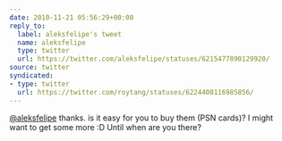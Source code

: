 ```yaml
---
date: 2010-11-21 05:56:29+00:00
reply_to:
  label: aleksfelipe's tweet
  name: aleksfelipe
  type: twitter
  url: https://twitter.com/aleksfelipe/statuses/6215477890129920/
source: twitter
syndicated:
- type: twitter
  url: https://twitter.com/roytang/statuses/6224408116985856/
---
```


[@aleksfelipe](https://twitter.com/aleksfelipe/) thanks. is it easy for you to buy them (PSN cards)? I might want to get some more :D Until when are you there?
